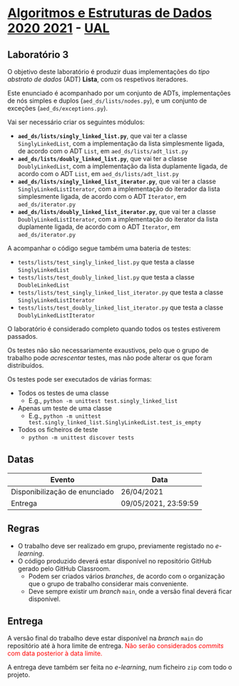 # [Algoritmos e Estruturas de Dados 2020 2021](https://elearning.ual.pt/course/view.php?id=1787) - [UAL](https://autonoma.pt/)

## Laboratório 3

O objetivo deste laboratório é produzir duas implementações do *tipo abstrato de dados* (ADT) **Lista**, com os respetivos iteradores.

Este enunciado é acompanhado por um conjunto de ADTs, implementações de nós simples e duplos (`aed_ds/lists/nodes.py`), e um conjunto de exceções (`aed_ds/exceptions.py`).

Vai ser necessário criar os seguintes módulos:

- **`aed_ds/lists/singly_linked_list.py`**, que vai ter a classe `SinglyLinkedList`, com a implementação da lista simplesmente ligada, de acordo com o ADT `List`, em `aed_ds/lists/adt_list.py`
- **`aed_ds/lists/doubly_linked_list.py`**, que vai ter a classe `DoublyLinkedList`, com a implementação da lista duplamente ligada, de acordo com o ADT `List`, em `aed_ds/lists/adt_list.py`
- **`aed_ds/lists/singly_linked_list_iterator.py`**, que vai ter a classe `SinglyLinkedListIterator`, com a implementação do iterador da lista simplesmente ligada, de acordo com o ADT `Iterator`, em `aed_ds/iterator.py`
- **`aed_ds/lists/doubly_linked_list_iterator.py`**, que vai ter a classe `DoublyLinkedListIterator`, com a implementação do iterator da lista duplamente ligada, de acordo com o ADT `Iterator`, em `aed_ds/iterator.py`

A acompanhar o código segue também uma bateria de testes:

- `tests/lists/test_singly_linked_list.py` que testa a classe `SinglyLinkedList`
- `tests/lists/test_doubly_linked_list.py` que testa a classe `DoubleLinkedList`
- `tests/lists/test_singly_linked_list_iterator.py` que testa a classe `SinglyLinkedListIterator`
- `tests/lists/test_doubly_linked_list_iterator.py` que testa a classe `DoublyLinkedListIterator`

O laboratório é considerado completo quando todos os testes estiverem passados.

Os testes não são necessariamente exaustivos, pelo que o grupo de trabalho pode *acrescentar* testes, mas não pode alterar os que foram distribuídos.

Os testes pode ser executados de várias formas:

- Todos os testes de uma classe
  - E.g., `python -m unittest test.singly_linked_list`
- Apenas um teste de uma classe
  - E.g., `python -m unittest test.singly_linked_list.SinglyLinkedList.test_is_empty`
- Todos os ficheiros de teste
  - `python -m unittest discover tests`

## Datas

| Evento                        | Data                 |
| ----------------------------- | -------------------- |
| Disponibilização de enunciado | 26/04/2021           |
| Entrega                       | 09/05/2021, 23:59:59 |

## Regras

- O trabalho deve ser realizado em grupo, previamente registado no *e-learning*.
- O código produzido deverá estar disponível no repositório GitHub gerado pelo GitHub Classroom.
  - Podem ser criados vários *branches*, de acordo com o organização que o grupo de trabalho considerar mais conveniente.
  - Deve sempre existir um *branch* `main`, onde a versão final deverá ficar disponível.

## Entrega
A versão final do trabalho deve estar disponível na *branch* `main` do repositório até à hora limite de entrega. <span style="color: red">Não serão considerados *commits* com data posterior à data limite.</span>

A entrega deve também ser feita no *e-learning*, num ficheiro `zip` com todo o projeto.
